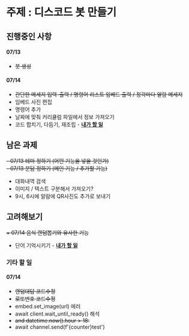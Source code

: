 <h1> 주제 : 디스코드 봇 만들기 </h1>


<h2> 진행중인 사항 </h2>
  
<h4>07/13 </h4>

* <del>봇 생성

<h4> 07/14 </h4>

* <del>간단한 메세지 입력-출력 / 명령어 리스트 임베드 출력 / 정각마다 알람 메세지 
* 임베드 사진 편집
* 명령어 추가
* 날짜에 맞춰 커리큘럼 파일에서 정보 가져오기
* 코드 합치기, 다듬기, 재조립 - <u>__내가 할 일__</u>

<h2> 남은 과제 </h2>

<del>- 07/13 테마 정하기 (어떤 기능을 넣을 것인가) <br>
<del>- 07/13 분담 정하기 (메인 기능 / 추가할 기능) <br>
- 대화내역 검색
- 이미지 / 텍스트 구분해서 가져오기?
- 9시, 6시에 알람에 QR사진도 추가로 보내기 


<h2> 고려해보기 </h2>

<del>+ 07/14 음식 랜덤뽑기와 유사한 기능 <br>
+ 단어 기억시키기 - <u>__내가 할 일__</u>


<h3> 기타 할 일 </3>
<h4>07/14</h4>

* <del> 랜덤대답 코드수정 
* <del> 로또번호 코드수정
* embed.set_image(url)  에러 
* await client.wait_until_ready() 해석 
* <del>and datetime.now().hour > 18:
* await channel.send(f'{counter}test')